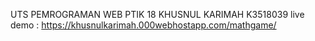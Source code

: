 UTS PEMROGRAMAN WEB PTIK 18
KHUSNUL KARIMAH
K3518039
live demo : https://khusnulkarimah.000webhostapp.com/mathgame/
